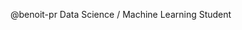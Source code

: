 @benoit-pr
Data Science / Machine Learning Student

<!---
benoit-pr/benoit-pr is a ✨ special ✨ repository because its `README.md` (this file) appears on your GitHub profile.
You can click the Preview link to take a look at your changes.
--->
